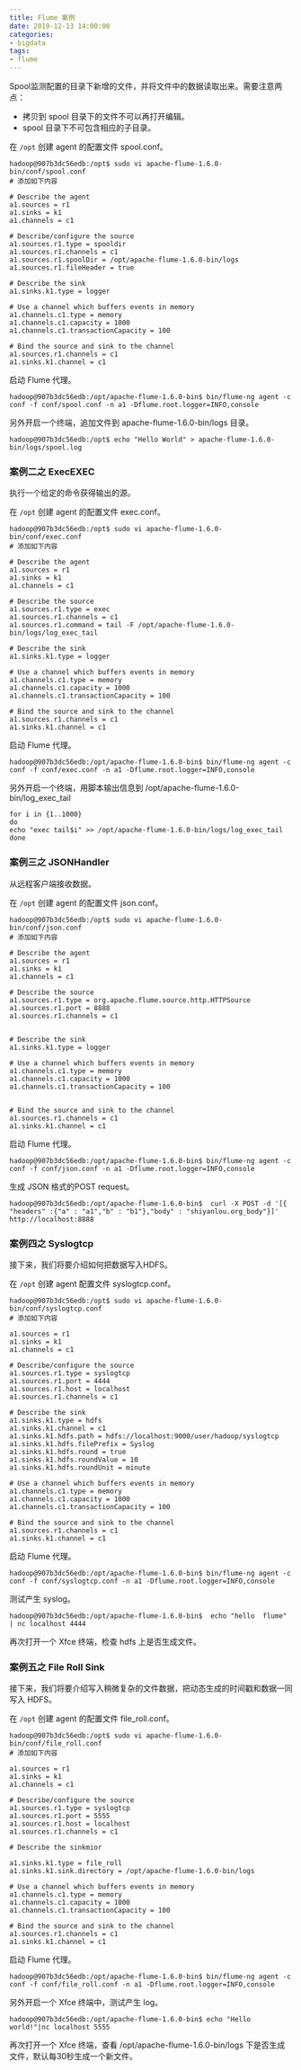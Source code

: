 ```yaml
---
title: Flume 案例
date: 2019-12-13 14:00:00
categories: 
- bigdata
tags:
- flume
---
```


Spool监测配置的目录下新增的文件，并将文件中的数据读取出来。需要注意两点：

- 拷贝到 spool 目录下的文件不可以再打开编辑。
- spool 目录下不可包含相应的子目录。

在 `/opt` 创建 agent 的配置文件 spool.conf。

```
hadoop@907b3dc56edb:/opt$ sudo vi apache-flume-1.6.0-bin/conf/spool.conf
# 添加如下内容
```

```
# Describe the agent
a1.sources = r1
a1.sinks = k1
a1.channels = c1

# Describe/configure the source
a1.sources.r1.type = spooldir
a1.sources.r1.channels = c1
a1.sources.r1.spoolDir = /opt/apache-flume-1.6.0-bin/logs
a1.sources.r1.fileHeader = true

# Describe the sink
a1.sinks.k1.type = logger

# Use a channel which buffers events in memory
a1.channels.c1.type = memory
a1.channels.c1.capacity = 1000
a1.channels.c1.transactionCapacity = 100

# Bind the source and sink to the channel
a1.sources.r1.channels = c1
a1.sinks.k1.channel = c1
```

启动 Flume 代理。

```
hadoop@907b3dc56edb:/opt/apache-flume-1.6.0-bin$ bin/flume-ng agent -c conf -f conf/spool.conf -n a1 -Dflume.root.logger=INFO,console
```

另外开启一个终端，追加文件到 apache-flume-1.6.0-bin/logs 目录。

```
hadoop@907b3dc56edb:/opt$ echo "Hello World" > apache-flume-1.6.0-bin/logs/spool.log
```

### 案例二之 ExecEXEC 

执行一个给定的命令获得输出的源。

在 `/opt` 创建 agent 的配置文件 exec.conf。

```
hadoop@907b3dc56edb:/opt$ sudo vi apache-flume-1.6.0-bin/conf/exec.conf
# 添加如下内容
```

```
# Describe the agent
a1.sources = r1
a1.sinks = k1
a1.channels = c1

# Describe the source
a1.sources.r1.type = exec
a1.sources.r1.channels = c1
a1.sources.r1.command = tail -F /opt/apache-flume-1.6.0-bin/logs/log_exec_tail

# Describe the sink
a1.sinks.k1.type = logger

# Use a channel which buffers events in memory
a1.channels.c1.type = memory
a1.channels.c1.capacity = 1000
a1.channels.c1.transactionCapacity = 100

# Bind the source and sink to the channel
a1.sources.r1.channels = c1
a1.sinks.k1.channel = c1
```

启动 Flume 代理。

```
hadoop@907b3dc56edb:/opt/apache-flume-1.6.0-bin$ bin/flume-ng agent -c conf -f conf/exec.conf -n a1 -Dflume.root.logger=INFO,console
```



另外开启一个终端，用脚本输出信息到 /opt/apache-flume-1.6.0-bin/log_exec_tail

```
for i in {1..1000}
do
echo "exec tail$i" >> /opt/apache-flume-1.6.0-bin/logs/log_exec_tail
done
```



### 案例三之 JSONHandler

从远程客户端接收数据。

在 `/opt` 创建 agent 的配置文件 json.conf。

```
hadoop@907b3dc56edb:/opt$ sudo vi apache-flume-1.6.0-bin/conf/json.conf
# 添加如下内容
```

```
# Describe the agent
a1.sources = r1
a1.sinks = k1
a1.channels = c1

# Describe the source
a1.sources.r1.type = org.apache.flume.source.http.HTTPSource
a1.sources.r1.port = 8888
a1.sources.r1.channels = c1


# Describe the sink
a1.sinks.k1.type = logger

# Use a channel which buffers events in memory
a1.channels.c1.type = memory
a1.channels.c1.capacity = 1000
a1.channels.c1.transactionCapacity = 100


# Bind the source and sink to the channel
a1.sources.r1.channels = c1
a1.sinks.k1.channel = c1
```

启动 Flume 代理。

```
hadoop@907b3dc56edb:/opt/apache-flume-1.6.0-bin$ bin/flume-ng agent -c conf -f conf/json.conf -n a1 -Dflume.root.logger=INFO,console
```

生成 JSON 格式的POST request。

```
hadoop@907b3dc56edb:/opt/apache-flume-1.6.0-bin$  curl -X POST -d '[{ "headers" :{"a" : "a1","b" : "b1"},"body" : "shiyanlou.org_body"}]' http://localhost:8888
```

### 案例四之 Syslogtcp

接下来，我们将要介绍如何把数据写入HDFS。

在 `/opt` 创建 agent 配置文件 syslogtcp.conf。

```
hadoop@907b3dc56edb:/opt$ sudo vi apache-flume-1.6.0-bin/conf/syslogtcp.conf
# 添加如下内容
```

```
a1.sources = r1
a1.sinks = k1
a1.channels = c1

# Describe/configure the source
a1.sources.r1.type = syslogtcp
a1.sources.r1.port = 4444
a1.sources.r1.host = localhost
a1.sources.r1.channels = c1

# Describe the sink
a1.sinks.k1.type = hdfs
a1.sinks.k1.channel = c1
a1.sinks.k1.hdfs.path = hdfs://localhost:9000/user/hadoop/syslogtcp
a1.sinks.k1.hdfs.filePrefix = Syslog
a1.sinks.k1.hdfs.round = true
a1.sinks.k1.hdfs.roundValue = 10
a1.sinks.k1.hdfs.roundUnit = minute

# Use a channel which buffers events in memory
a1.channels.c1.type = memory
a1.channels.c1.capacity = 1000
a1.channels.c1.transactionCapacity = 100

# Bind the source and sink to the channel
a1.sources.r1.channels = c1
a1.sinks.k1.channel = c1
```

启动 Flume 代理。

```
hadoop@907b3dc56edb:/opt/apache-flume-1.6.0-bin$ bin/flume-ng agent -c conf -f conf/syslogtcp.conf -n a1 -Dflume.root.logger=INFO,console
```

测试产生 syslog。

```
hadoop@907b3dc56edb:/opt/apache-flume-1.6.0-bin$  echo "hello  flume" | nc localhost 4444
```

再次打开一个 Xfce 终端，检查 hdfs 上是否生成文件。



### 案例五之 File Roll Sink

接下来，我们将要介绍写入稍微复杂的文件数据，把动态生成的时间戳和数据一同写入 HDFS。

在 `/opt` 创建 agent 的配置文件 file_roll.conf。

```
hadoop@907b3dc56edb:/opt$ sudo vi apache-flume-1.6.0-bin/conf/file_roll.conf
# 添加如下内容
```

```
a1.sources = r1
a1.sinks = k1
a1.channels = c1

# Describe/configure the source
a1.sources.r1.type = syslogtcp
a1.sources.r1.port = 5555
a1.sources.r1.host = localhost
a1.sources.r1.channels = c1

# Describe the sinkmior

a1.sinks.k1.type = file_roll
a1.sinks.k1.sink.directory = /opt/apache-flume-1.6.0-bin/logs

# Use a channel which buffers events in memory
a1.channels.c1.type = memory
a1.channels.c1.capacity = 1000
a1.channels.c1.transactionCapacity = 100

# Bind the source and sink to the channel
a1.sources.r1.channels = c1
a1.sinks.k1.channel = c1
```

启动 Flume 代理。

```
hadoop@907b3dc56edb:/opt/apache-flume-1.6.0-bin$ bin/flume-ng agent -c conf -f conf/file_roll.conf -n a1 -Dflume.root.logger=INFO,console
```

另外开启一个 Xfce 终端中，测试产生 log。

```
hadoop@907b3dc56edb:/opt/apache-flume-1.6.0-bin$ echo "Hello world!"|nc localhost 5555
```

再次打开一个 Xfce 终端，查看 /opt/apache-flume-1.6.0-bin/logs 下是否生成文件，默认每30秒生成一个新文件。